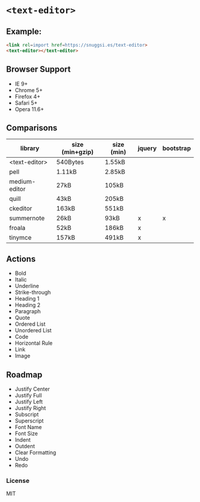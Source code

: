 # `<text-editor>`

## Example:

```html
<link rel=import href=https://snuggsi.es/text-editor>
<text-editor></text-editor>
```

## Browser Support

  * IE 9+
  * Chrome 5+
  * Firefox 4+
  * Safari 5+
  * Opera 11.6+

## Comparisons

| library             | size (min+gzip) | size (min) | jquery | bootstrap |
|---------------------|-----------------|------------|--------|-----------|
| &lt;text-editor&gt; | 540Bytes        | 1.55kB     |        |           |
| pell                | 1.11kB          | 2.85kB     |        |           |
| medium-editor       | 27kB            | 105kB      |        |           |
| quill               | 43kB            | 205kB      |        |           |
| ckeditor            | 163kB           | 551kB      |        |           |
| summernote          | 26kB            | 93kB       | x      | x         |
| froala              | 52kB            | 186kB      | x      |           |
| tinymce             | 157kB           | 491kB      | x      |           |


## Actions

  - Bold
  - Italic
  - Underline
  - Strike-through
  - Heading 1
  - Heading 2
  - Paragraph
  - Quote
  - Ordered List
  - Unordered List
  - Code
  - Horizontal Rule
  - Link
  - Image

## Roadmap

  - Justify Center
  - Justify Full
  - Justify Left
  - Justify Right
  - Subscript
  - Superscript
  - Font Name
  - Font Size
  - Indent
  - Outdent
  - Clear Formatting
  - Undo
  - Redo

### License

MIT
